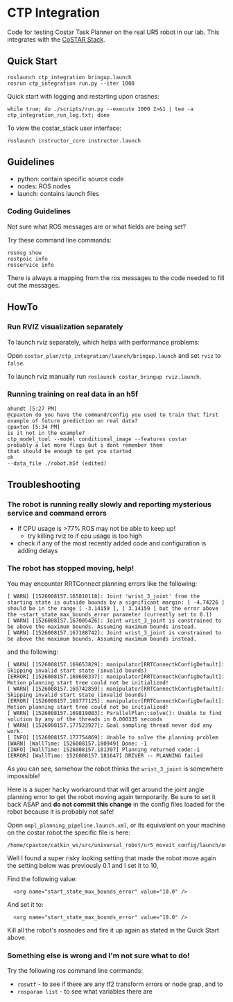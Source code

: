 # CTP Integration

Code for testing Costar Task Planner on the real UR5 robot in our lab. This integrates with the [CoSTAR Stack](https://github.com/cpaxton/costar_stack).

## Quick Start

```
roslaunch ctp_integration bringup.launch
rosrun ctp_integration run.py --iter 1000
```

Quick start with logging and restarting upon crashes:
```
while true; do ./scripts/run.py --execute 1000 2>&1 | tee -a ctp_integration_run_log.txt; done
```

To view the costar_stack user interface:

```
roslaunch instructor_core instructor.launch
```

## Guidelines

  - python: contain specific source code
  - nodes: ROS nodes
  - launch: contains launch files


### Coding Guidelines

Not sure what ROS messages are or what fields are being set?

Try these command line commands:

```
rosmsg show 
rostpoic info
rosservice info
```

There is always a mapping from the ros messages to the code needed to fill out the messages.


## HowTo

### Run RVIZ visualization separately

To launch rviz separately, which helps with performance problems:

Open `costar_plan/ctp_integration/launch/bringup.launch` and set `rviz` to `false`.

To launch rviz manually run `roslaunch costar_bringup rviz.launch`.

### Running training on real data in an h5f
```
ahundt [5:27 PM]
@cpaxton do you have the command/config you used to train that first example of future prediction on real data?
cpaxton [5:34 PM]
is it not in the example?
ctp_model_tool --model conditional_image --features costar
probably a lot more flags but i dont remember them
that should be enough to get you started
oh
--data_file ./robot.h5f (edited)
```

## Troubleshooting

### The robot is running really slowly and reporting mysterious service and command errors

- If CPU usage is >77% ROS may not be able to keep up!
    - try killing rviz to if cpu usage is too high
- check if any of the most recently added code and configuration is adding delays

### The robot has stopped moving, help!

You may encounter RRTConnect planning errors like the following:

```
[ WARN] [1526008157.165810118]: Joint 'wrist_3_joint' from the starting state is outside bounds by a significant margin: [ -4.74226 ] should be in the range [ -3.14159 ], [ 3.14159 ] but the error above the ~start_state_max_bounds_error parameter (currently set to 0.1)
[ WARN] [1526008157.167005426]: Joint wrist_3_joint is constrained to be above the maximum bounds. Assuming maximum bounds instead.
[ WARN] [1526008157.167188742]: Joint wrist_3_joint is constrained to be above the maximum bounds. Assuming maximum bounds instead.

```

and the following:

```
[ WARN] [1526008157.169653829]: manipulator[RRTConnectkConfigDefault]: Skipping invalid start state (invalid bounds)
[ERROR] [1526008157.169698337]: manipulator[RRTConnectkConfigDefault]: Motion planning start tree could not be initialized!
[ WARN] [1526008157.169742859]: manipulator[RRTConnectkConfigDefault]: Skipping invalid start state (invalid bounds)
[ERROR] [1526008157.169777125]: manipulator[RRTConnectkConfigDefault]: Motion planning start tree could not be initialized!
[ WARN] [1526008157.169819083]: ParallelPlan::solve(): Unable to find solution by any of the threads in 0.000335 seconds
[ WARN] [1526008157.177523927]: Goal sampling thread never did any work.
[ INFO] [1526008157.177754869]: Unable to solve the planning problem
[WARN] [WallTime: 1526008157.180949] Done: -1
[INFO] [WallTime: 1526008157.181397] Planning returned code:-1
[ERROR] [WallTime: 1526008157.181647] DRIVER -- PLANNING failed

```

As you can see, somehow the robot thinks the `wrist_3_joint` is somewhere impossible!

Here is a super hacky workaround that will get around the joint angle planning error to get the robot moving again temporarily. 
Be sure to set it back ASAP and **do not commit this change** in the config files loaded for the robot
because it is probably not safe!

Open `ompl_planning_pipeline.launch.xml`, or its equivalent on your machine on the costar robot the specific file is here:

```
/home/cpaxton/catkin_ws/src/universal_robot/ur5_moveit_config/launch/ompl_planning_pipeline.launch.xml
```
Well I found a super risky looking setting that made the robot move again the setting below was previously 0.1 and I set it to 10, 

Find the following value:
```
  <arg name="start_state_max_bounds_error" value="10.0" />
```

And set it to:

```
  <arg name="start_state_max_bounds_error" value="10.0" />
```

Kill all the robot's rosnodes and fire it up again as stated in the Quick Start above.

### Something else is wrong and I'm not sure what to do!

Try the following ros command line commands:

 - `roswtf` - to see if there are any tf2 transform errors or node grap, and to  
 - `rosparam list` - to see what variables there are